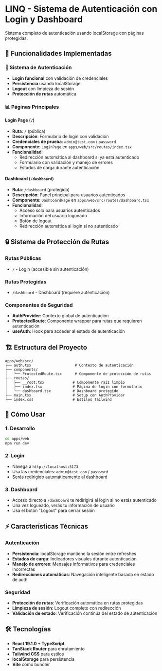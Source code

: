 # LINQ - Sistema de Autenticación con Login y Dashboard

Sistema completo de autenticación usando localStorage con páginas protegidas.

## 🎯 Funcionalidades Implementadas

### 🔐 **Sistema de Autenticación**
- **Login funcional** con validación de credenciales
- **Persistencia** usando localStorage
- **Logout** con limpieza de sesión
- **Protección de rutas** automática

### 📊 **Páginas Principales**

#### Login Page (`/`)
- **Ruta**: `/` (pública)
- **Descripción**: Formulario de login con validación
- **Credenciales de prueba**: `admin@test.com` / `password`
- **Componente**: `LoginPage` en `apps/web/src/routes/index.tsx`
- **Funcionalidad**: 
  - Redirección automática al dashboard si ya está autenticado
  - Formulario con validación y manejo de errores
  - Estados de carga durante autenticación

#### Dashboard (`/dashboard`)
- **Ruta**: `/dashboard` (protegida)
- **Descripción**: Panel principal para usuarios autenticados
- **Componente**: `DashboardPage` en `apps/web/src/routes/dashboard.tsx`
- **Funcionalidad**:
  - Acceso solo para usuarios autenticados
  - Información del usuario logueado
  - Botón de logout
  - Redirección automática al login si no autenticado

## 🔒 **Sistema de Protección de Rutas**

### Rutas Públicas
- `/` - Login (accesible sin autenticación)

### Rutas Protegidas
- `/dashboard` - Dashboard (requiere autenticación)

### Componentes de Seguridad
- **AuthProvider**: Contexto global de autenticación
- **ProtectedRoute**: Componente wrapper para rutas que requieren autenticación
- **useAuth**: Hook para acceder al estado de autenticación

## 🏗️ **Estructura del Proyecto**

```
apps/web/src/
├── auth.tsx                    # Contexto de autenticación
├── components/
│   └── ProtectedRoute.tsx      # Componente de protección de rutas
├── routes/
│   ├── __root.tsx             # Componente raíz limpio
│   ├── index.tsx              # Página de login con formulario
│   └── dashboard.tsx          # Dashboard protegido
├── main.tsx                   # Setup con AuthProvider
└── index.css                  # Estilos Tailwind
```

## 🚀 **Cómo Usar**

### 1. **Desarrollo**
```bash
cd apps/web
npm run dev
```

### 2. **Login**
- Navega a `http://localhost:5173`
- Usa las credenciales: `admin@test.com` / `password`
- Serás redirigido automáticamente al dashboard

### 3. **Dashboard**
- Acceso directo a `/dashboard` te redirigirá al login si no estás autenticado
- Una vez logueado, verás tu información de usuario
- Usa el botón "Logout" para cerrar sesión

## ⚡ **Características Técnicas**

### Autenticación
- **Persistencia**: localStorage mantiene la sesión entre refreshes
- **Estados de carga**: Indicadores visuales durante autenticación
- **Manejo de errores**: Mensajes informativos para credenciales incorrectas
- **Redirecciones automáticas**: Navegación inteligente basada en estado de auth

### Seguridad
- **Protección de rutas**: Verificación automática en rutas protegidas
- **Limpieza de sesión**: Logout completo con redirección
- **Validación de estado**: Verificación continua del estado de autenticación

## 🛠️ **Tecnologías**

- **React 19.1.0 + TypeScript**
- **TanStack Router** para enrutamiento
- **Tailwind CSS** para estilos
- **localStorage** para persistencia
- **Vite** como bundler
